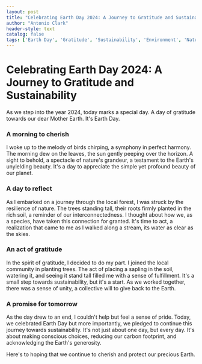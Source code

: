 ```yaml
---
layout: post
title: "Celebrating Earth Day 2024: A Journey to Gratitude and Sustainability"
author: "Antonio Clark"
header-style: text
catalog: false
tags: ['Earth Day', 'Gratitude', 'Sustainability', 'Environment', 'Nature', 'Community', 'Trees', 'Sustainability Journey']
---
```


# Celebrating Earth Day 2024: A Journey to Gratitude and Sustainability

As we step into the year 2024, today marks a special day. A day of gratitude towards our dear Mother Earth. It's Earth Day. 

### A morning to cherish

I woke up to the melody of birds chirping, a symphony in perfect harmony. The morning dew on the leaves, the sun gently peeping over the horizon. A sight to behold, a spectacle of nature's grandeur, a testament to the Earth's unyielding beauty. It's a day to appreciate the simple yet profound beauty of our planet. 

### A day to reflect

As I embarked on a journey through the local forest, I was struck by the resilience of nature. The trees standing tall, their roots firmly planted in the rich soil, a reminder of our interconnectedness. I thought about how we, as a species, have taken this connection for granted. It's time to act, a realization that came to me as I walked along a stream, its water as clear as the skies.

### An act of gratitude

In the spirit of gratitude, I decided to do my part. I joined the local community in planting trees. The act of placing a sapling in the soil, watering it, and seeing it stand tall filled me with a sense of fulfillment. It's a small step towards sustainability, but it's a start. As we worked together, there was a sense of unity, a collective will to give back to the Earth.

### A promise for tomorrow

As the day drew to an end, I couldn't help but feel a sense of pride. Today, we celebrated Earth Day but more importantly, we pledged to continue this journey towards sustainability. It's not just about one day, but every day. It's about making conscious choices, reducing our carbon footprint, and acknowledging the Earth's generosity.

Here's to hoping that we continue to cherish and protect our precious Earth. 
